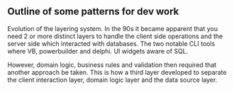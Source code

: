 ## Outline of some patterns for dev work

Evolution of the layering system. In the 90s it became apparent that you need 2 or more distinct layers to handle the client side operations and the server side which interacted with databases. The two notable CLI tools where VB, powerbuilder and delphi. UI widgets aware of SQL.

However, domain logic, business rules and validation then required that another approach be taken. This is how a third layer developed to separate the client interaction layer, domain logic layer and the data source layer.

